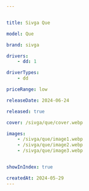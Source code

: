 ```yaml
---


title: Sivga Que

model: Que

brand: sivga

drivers: 
    - dd: 1

driverTypes:
    - dd

priceRange: low

releaseDate: 2024-06-24

released: true

cover: /sivga/que/cover.webp

images: 
    - /sivga/que/image1.webp
    - /sivga/que/image2.webp
    - /sivga/que/image3.webp


showInIndex: true

createdAt: 2024-05-29
---
```



